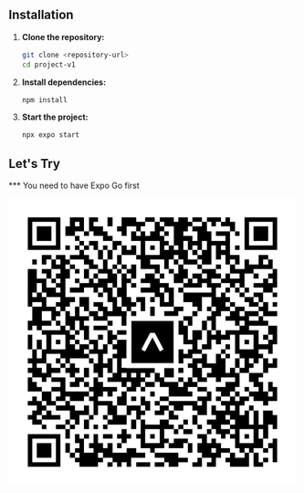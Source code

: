 ## Installation

1. **Clone the repository:**
   ```bash
   git clone <repository-url>
   cd project-v1
   ```
2. **Install dependencies:**
   ```bash
   npm install
   ```
3. **Start the project:**
   ```bash
   npx expo start
   ```



## Let's Try

*** You need to have Expo Go first

![App Screenshot](./assets/eas-qr.png)